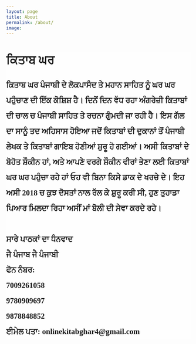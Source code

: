 ```yaml
---
layout: page
title: About
permalink: /about/
image:
---
```

<body>
<section>
<h2>ਕਿਤਾਬ ਘਰ</h2>
<p1>ਕਿਤਾਬ ਘਰ ਪੰਜਾਬੀ ਦੇ ਲੋਕਪਾਸੰਦ ਤੇ ਮਹਾਨ ਸਾਹਿਤ ਨੂੰ ਘਰ ਘਰ ਪਹੁੰਚਾਣ ਦੀ ਇੱਕ ਕੋਸ਼ਿਸ਼ ਹੈ। ਦਿਨੋਂ ਦਿਨ ਵੱਧ ਰਹਾ ਅੰਗਰੇਜ਼ੀ ਕਿਤਾਬਾਂ ਦੀ ਚਾਲ ਚ ਪੰਜਾਬੀ ਸਾਹਿਤ ਤੇ ਰਚਨਾ ਗੁੰਮਦੀ ਜਾ ਰਹੀ ਹੈ। ਇਸ ਗੱਲ ਦਾ ਸਾਨੂੰ ਤਦ ਅਹਿਸਾਸ ਹੋਇਆ ਜਦੋਂ ਕਿਤਾਬਾਂ ਦੀ ਦੁਕਾਨਾਂ ਤੋਂ ਪੰਜਾਬੀ ਲੇਖਕ ਤੇ ਕਿਤਾਬਾਂ ਗਾਇਬ ਹੋਣੀਆਂ ਸ਼ੁਰੂ ਹੋ ਗਈਆਂ। ਅਸੀ ਕਿਤਾਬਾਂ ਦੇ ਬੋਹੋਤ ਸ਼ੌਕੀਨ ਹਾਂ, ਅਤੇ ਆਪਣੇ ਵਰਗੇ ਸ਼ੌਕੀਨ ਵੀਰਾਂ ਭੇਣਾ ਲਈ ਕਿਤਾਬਾਂ ਘਰ ਘਰ ਪਹੁੰਚਾ ਰਹੇ ਹਾਂ ਓਹ ਵੀ ਬਿਨਾ ਕਿਸੇ ਡਾਕ ਦੇ ਖਰਚੇ ਦੇ। ਇਹ ਅਸੀ 2018 ਚ ਕੁਝ ਦੋਸਤਾਂ ਨਾਲ ਰੱਲ ਕੇ ਸ਼ੁਰੂ ਕਰੀ ਸੀ, ਹੁਣ ਤੁਹਾਡਾ ਪਿਆਰ ਮਿਲਦਾ ਰਿਹਾ ਅਸੀਂ ਮਾਂ ਬੋਲੀ ਦੀ ਸੇਵਾ ਕਰਦੇ ਰਹੇ। 
</p1><br><br>
<p2>ਸਾਰੇ ਪਾਠਕਾਂ ਦਾ ਧੰਨਵਾਦ </p2>
<br>
<span>ਜੈ ਪੰਜਾਬ ਜੈ ਪੰਜਾਬੀ</span><br>
<p3>ਫੋਨ ਨੰਬਰ:<br> 7009261058 <br>9780909697 <br> 9878848852<br></p3>
<p4>ਈਮੇਲ ਪਤਾ: </p4><span type="email">onlinekitabghar4@gmail.com</span>
</section>
</body>
<style>
section{
  background-color:(255,255,255,0.4);
  align: center;
  font-size: 150%;
  font-family: Raavi;
  letter-spacing: 125%;
  line-height: 200%;
  font-weight: 900;
  background-color:rgba(255,255,255,0.65);
}
body{
  /* background-image: url("https://i.postimg.cc/L6C3jjjS/beach-1866992.jpg"); */
    /* background-image: url('https://i.postimg.cc/RhLYkMNB/lilies-of-the-valley-2454762.jpg'); */
    background-image: url('https://i.postimg.cc/RhLYkMNB/lilies-of-the-valley-2454762.jpg');
    -webkit-background-size: cover;
  -moz-background-size: cover;
  -o-background-size: cover;
  background-size: cover;
  }
header{
	background-color:rgba(255,255,255,0.4);
  }
</style>